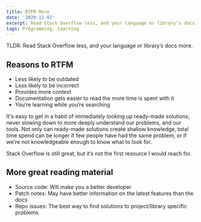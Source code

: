 ```yaml
---
title: RTFM More
date: '2020-11-07'
excerpt: Read Stack Overflow less, and your language or library’s docs more
tags: Programming, Learning
---
```


TLDR: Read Stack Overflow less, and your language or library’s docs more.

## Reasons to RTFM

- Less likely to be outdated
- Less likely to be incorrect
- Provides more context
- Documentation gets easier to read the more time is spent with it
- You’re learning while you’re searching

It's easy to get in a habit of immediately looking up ready-made solutions; never slowing down to more deeply understand our problems, and our tools. Not only can ready-made solutions create shallow knowledge, total time spend can be longer if few people have had the same problem, or if we're not knowledgeable enough to know what to look for.

Stack Overflow is still great, but it’s not the first resource I would reach for.

## More great reading material

- Source code: Will make you a better developer
- Patch notes: May have better information on the latest features than the docs
- Repo issues: The best way to find solutions to project/library specific problems
